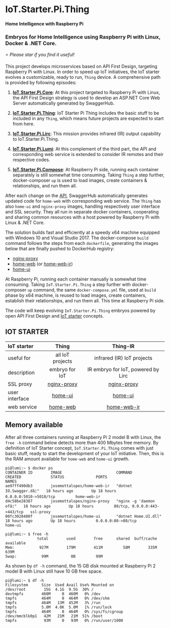 # IoT.Starter.Pi.Thing		

#### Home Intelligence with Raspberry Pi

### Embryos for Home Intelligence using Raspberry Pi with Linux, Docker & .NET Core.

:star: *Please star if you find it useful!*

This project develops microservices based on API First Design, targeting Raspberry Pi with Linux. In order to speed up IoT initiatives, the IoT starter evolves a customizable, ready to run, `Thing` device. A comprehensive path is provided by following episodes:

1. [**IoT.Starter.Pi.Core**](https://github.com/josemotta/IoT.Starter.Pi.Thing/wiki/1.-IoT.Starter.Pi.Core): At this project targeted to Raspberry Pi with Linux, the API First Design strategy is used to develop an ASP.NET Core Web Server automatically generated by SwaggerHub. 

2. [**IoT.Starter.Pi.Thing**](https://github.com/josemotta/IoT.Starter.Pi.Thing/wiki/2.-IoT.Starter.Pi.Thing): IoT Starter Pi Thing includes the basic stuff to be included in any `Thing`, which means future projects are expected to start from here. 

3. [**IoT.Starter.Pi.Lirc**](https://github.com/josemotta/IoT.Starter.Pi.Thing/wiki/3.-IoT.Starter.Pi.Lirc): This mission provides infrared (IR) output capability to IoT.Starter.Pi.Thing. 

4. [**IoT.Starter.Pi.Lumi**](https://github.com/josemotta/IoT.Starter.Pi.Thing/wiki/4.-IoT.Starter.Pi.Lumi): At this complement of the third part, the API and corresponding web service is extended to consider IR remotes and their respective codes. 

5. [**IoT.Starter.Pi.Compose**](https://github.com/josemotta/IoT.Starter.Pi.Thing/wiki/5.-IoT.Starter.Pi.Compose): At Raspberry Pi side, running each container separately is still somewhat time consuming. Taking `Thing` a step further, docker-composer `up` is used to load images, create containers &  relationships, and run them all.

After each change on the [API](https://app.swaggerhub.com/apis/motta/home), SwaggerHub automatically generates updated code for `home-web` with corresponding web service. The `Thing` has also `home-ui` and `nginx-proxy` images, handling respectively user interface and SSL security. They all run in separate docker containers, cooperating and sharing common resources with a host powered by Raspberry Pi with Linux & .NET Core. 

The solution builds fast and efficiently at a speedy x64 machine equipped with Windows 10 and Visual Studio 2017. The docker-compose `build` command follows the steps from each `dockerfile`, generating the images below that are finally pushed to DockerHub registry:

- [nginx-proxy](https://hub.docker.com/r/josemottalopes/nginx-proxy/)
- [home-web](https://hub.docker.com/r/josemottalopes/home-web/) (or [home-web-ir](https://hub.docker.com/r/josemottalopes/home-web-ir/))
- [home-ui](https://hub.docker.com/r/josemottalopes/home-ui/)

At Raspberry Pi, running each container manually is somewhat time consuming. Taking  `IoT.Starter.Pi.Thing` a step further with docker-composer `up` command, the same `docker-compose.yml` file, used at `build` phase by x64 machine, is reused to load images, create containers, establish their relationships, and run them all. This time at Raspberry Pi side.

The code will keep evolving `IoT.Starter.Pi.Thing` embryos powered by open API First Design and [IoT starter](https://github.com/josemotta/IoT.Starter.Np2.Core) concepts. 

## IOT STARTER

| IoT starter  | **Thing** | **Thing-IR** |  
| :---         |     :---:      |          :---: |  
| useful for  | all IoT projects |  infrared (IR) IoT projects |  
| description | embryo for IoT | IR embryo for IoT, powered by Lirc | 
| SSL proxy   | [nginx-proxy](https://hub.docker.com/r/josemottalopes/nginx-proxy/)     | [nginx-proxy](https://hub.docker.com/r/josemottalopes/nginx-proxy/)    |  
| user interface     | [home-ui](https://hub.docker.com/r/josemottalopes/home-ui/)       | [home-ui](https://hub.docker.com/r/josemottalopes/home-ui/)      |  
| web service  | [home-web](https://hub.docker.com/r/josemottalopes/home-web/)       | [home-web-ir](https://hub.docker.com/r/josemottalopes/home-web-ir/)      | 

## Memory available

After all three containers running at Raspberry Pi 2 model B with Linux, the `free -h` command below detects more than 400 Mbytes free memory. By definition of IoT Starter concept, `IoT.Starter.Pi.Thing` comes with just basic stuff, ready to start the development of your IoT initiative. Then, this is the RAM amount available for `home-web` and `home-ui` growth.

	pi@lumi:~ $ docker ps
	CONTAINER ID        IMAGE                        COMMAND                  CREATED             STATUS              PORTS                          NAMES
	ae97ff490db3        josemottalopes/home-web-ir   "dotnet IO.Swagger.dâ¦"   18 hours ago        Up 18 hours         0.0.0.0:5010->5010/tcp         home-web-ir
	d4c58be28387        josemottalopes/nginx-proxy   "nginx -g 'daemon ofâ¦"   18 hours ago        Up 18 hours         80/tcp, 0.0.0.0:443->443/tcp   ssl-proxy
	00fc3028480f        josemottalopes/home-ui       "dotnet Home.UI.dll"     18 hours ago        Up 18 hours         0.0.0.0:80->80/tcp             home-ui

	pi@lumi:~ $ free -h
	              total        used        free      shared  buff/cache   available
	Mem:           927M        179M        411M         58M        335M        639M
	Swap:           99M          0B         99M

As shown by `df -h` command, the 15 GB disk mounted at Raspberry Pi 2 model B with Linux still have 10 GB free space.

	pi@lumi:~ $ df -h
	Filesystem      Size  Used Avail Use% Mounted on
	/dev/root        15G  4.1G  9.5G  30% /
	devtmpfs        460M     0  460M   0% /dev
	tmpfs           464M     0  464M   0% /dev/shm
	tmpfs           464M   13M  452M   3% /run
	tmpfs           5.0M  4.0K  5.0M   1% /run/lock
	tmpfs           464M     0  464M   0% /sys/fs/cgroup
	/dev/mmcblk0p1   42M   21M   21M  51% /boot
	tmpfs            93M     0   93M   0% /run/user/1000



